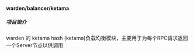 #### warden/balancer/ketama

##### 项目简介

warden 的 ketama hash (ketama)负载均衡模块，主要用于为每个RPC请求返回一个Server节点以供调用
